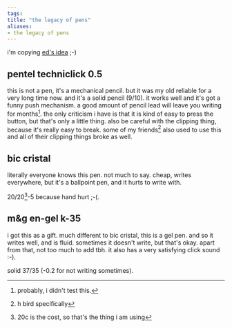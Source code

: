 ```yaml
---
tags: 
title: "the legacy of pens"
aliases:
- the legacy of pens
---
```


i'm copying [ed's idea](https://eddietheed.github.io/obsidiannotes-v.3/18-02-2023-The-Legend-of-0-point-38mm) ;-)

## pentel techniclick 0.5

this is not a pen, it's a mechanical pencil. but it was my old reliable for a very long time now. and it's a solid pencil (9/10). it works well and it's got a funny push mechanism. a good amount of pencil lead will leave you writing for months[^1]. the only criticism i have is that it is kind of easy to press the button, but that's only a little thing. also be careful with the clipping thing, because it's really easy to break. some of my friends[^2] also used to use this and all of their clipping things broke as well.

## bic cristal

literally everyone knows this pen. not much to say. cheap, writes everywhere, but it's a ballpoint pen, and it hurts to write with. 

20/20[^3]-5 because hand hurt ;-(.

## m&g en-gel k-35

i got this as a gift. much different to bic cristal, this is a gel pen. and so it writes well, and is fluid. sometimes it doesn't write, but that's okay. apart from that, not too much to add tbh. it also has a very satisfying click sound :-).

solid 37/35 (-0.2 for not writing sometimes).

[^1]: probably, i didn't test this.
[^2]: h bird specifically
[^3]: 20c is the cost, so that's the thing i am using